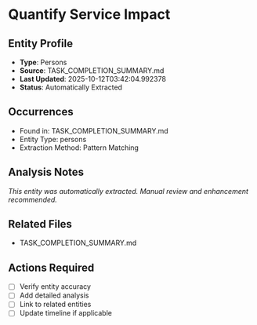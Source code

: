 # Quantify Service Impact

## Entity Profile
- **Type**: Persons
- **Source**: TASK_COMPLETION_SUMMARY.md
- **Last Updated**: 2025-10-12T03:42:04.992378
- **Status**: Automatically Extracted

## Occurrences
- Found in: TASK_COMPLETION_SUMMARY.md
- Entity Type: persons
- Extraction Method: Pattern Matching

## Analysis Notes
*This entity was automatically extracted. Manual review and enhancement recommended.*

## Related Files
- TASK_COMPLETION_SUMMARY.md

## Actions Required
- [ ] Verify entity accuracy
- [ ] Add detailed analysis
- [ ] Link to related entities
- [ ] Update timeline if applicable
